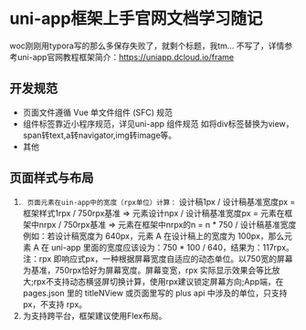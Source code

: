 # uni-app框架上手官网文档学习随记
woc刚刚用typora写的那么多保存失败了，就剩个标题，我tm...
不写了，详情参考uni-app官网教程框架简介：https://uniapp.dcloud.io/frame
## 开发规范
- 页面文件遵循 Vue 单文件组件 (SFC) 规范
- 组件标签靠近小程序规范，详见uni-app 组件规范
如将div标签替换为view，span转text,a转navigator,img转image等。
- 其他

## 页面样式与布局
1. ` 页面元素在uin-app中的宽度（rpx单位）计算：`
设计稿1px / 设计稿基准宽度px = 框架样式1rpx / 750rpx基准
=>
元素设计npx / 设计稿基准宽度px = 元素在框架中nrpx / 750rpx基准
=>
元素在框架中nrpx的n = n * 750 / 设计稿基准宽度
例如：若设计稿宽度为 640px，元素 A 在设计稿上的宽度为 100px，那么元素 A 在 uni-app 里面的宽度应该设为：750 * 100 / 640，结果为：117rpx。
注：rpx 即响应式px，一种根据屏幕宽度自适应的动态单位。以750宽的屏幕为基准，750rpx恰好为屏幕宽度。屏幕变宽，rpx 实际显示效果会等比放大;rpx不支持动态横竖屏切换计算，使用rpx建议锁定屏幕方向;App端，在 pages.json 里的 titleNView 或页面里写的 plus api 中涉及的单位，只支持 px，不支持 rpx。
2. 为支持跨平台，框架建议使用Flex布局。
